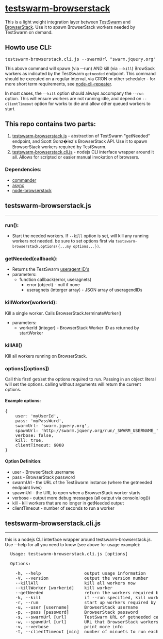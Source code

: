 # [testswarm-browserstack](http://jquery.com/)
This is a light weight integration layer between [TestSwarm](https://github.com/jquery/testswarm) and [BrowserStack](http://www.browserstack.com/). Use it to spawn BrowserStack workers needed by TestSwarm on demand.


## Howto use CLI:
<pre>
testswarm-browserstack.cli.js --swarmUrl "swarm.jquery.org" --spawnUrl "http://swarm.jquery.org/run/"  --user "browserstackUserName" --pass "myPass@#$" --clientTimeout 15 --run --kill
</pre>

This above command will spawn (via --run) AND kill (via `--kill`) BrowSack workers as indicated by the TestSwarm `getneeded` endpoint. This command should be executed on a regular interval, via CRON or other scheduler - for more short term requirements, see [node-cli-repeater](https://github.com/clarkbox/node-repeater).


In most cases, the `--kill` option should always accompany the `--run` option. This will ensure workers are not running idle, and depend on `--clientTimeout` option for works to die and allow other queued workers to start.

## This repo contains two parts:

1. [testswarm-browserstack.js](https://github.com/clarkbox/testswarm-browserstack/blob/master/testswarm-browserstack.js) - abstraction of TestSwarm "getNeeded" endpoint, and Scott Gonz�lez's BrowserStack API. Use it to spawn BrowserStack workers required by TestSwarm.
2. [testswarm-browserstack.cli.js](https://github.com/clarkbox/testswarm-browserstack/blob/master/testswarm-browserstack.cli.js) - nodejs CLI interface wrapper around it all. Allows for scripted or easier manual invokation of browsers.

### Dependencies:
* [commander](https://github.com/visionmedia/commander.js)
* [async](https://github.com/caolan/async)
* [node-browserstack](https://github.com/scottgonzalez/node-browserstack)


## testswarm-browserstack.js
--------------------------------------
### run():
* Start the needed workers. If `--kill` option is set, will kill any running workers not needed. be sure to set options first via `testswarm-browserstack.options({...my options...})`.

### getNeeded(callback):
* Returns the TestSwarm [useragent ID's](https://github.com/jquery/testswarm/blob/master/config/useragents.sql)
* parameters:
     * function callback(error, useragnets)
          * error (object) - null if none
          * useragnets (interger array) - JSON array of useragendIDs

### killWorker(workerId):
Kill a single worker. Calls BrowserStack.terminateWorker()
* parameters:
     * workerId (integer) - BrowserStack Worker ID as returned by startWorker 

### killAll()
Kill all workers running on BrowserStack.

### options([options])
Call this first! get/set the options required to run. Passing in an object literal will set the options. calling without arguments will return the current options.
#### Example options:
<pre>
{
    user: 'myUserId',
    pass: 'myPassWurd',
    swarmUrl: 'swarm.jquery.org',
    spawnUrl: 'http://swarm.jquery.org/run/_SWARM_USERNAME_',
    verbose: false,
    kill: true,
    clientTimeout: 6000
}
</pre>
#### Option Definition:
* user - BrowserStack username
* pass - BrowserStack password
* swarmUrl - the URL of the TestSwarm instance (where the getneeded endpoint lives)
* spawnUrl - the URL to open when a BrowserStack worker starts
* verbose - output more debug messages (all output via console.log())
* kill - kill workers that are no longer in getNeeded output
* clientTimeout - number of seconds to run a worker


##  testswarm-browserstack.cli.js
--------------------------------------
this is a nodejs CLI interface wrapper around testswarm-browserstack.js. Use --help for all you need to know (see above for usage example):

<pre>
  Usage: testswarm-browserstack.cli.js [options]

  Options:

    -h, --help                 output usage information
    -V, --version              output the version number
    --killAll                  kill all workers now
    --killWorker [workerid]    kill worker
    --getNeeded                return the workers required by TestSwarm
    -k, --kill                 if --run specified, kill workers if they are no longer needed.
    -r, --run                  start up workers required by BrowserStack
    -u, --user [username]      BrowserStack username
    -p, --pass [password]      BrowserStack password
    -s, --swarmUrl [url]       TestSwarm URL of getneeded call
    -w, --spawnUrl [url]       URL that BrowserStack workers will open
    -v, --verbose              print more info
    -t, --clientTimeout [min]  number of minuets to run each client (BrowserStack timeout) DEFAULTS 10min.
</pre>